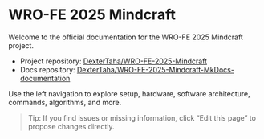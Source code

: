 # WRO-FE 2025 Mindcraft

Welcome to the official documentation for the WRO-FE 2025 Mindcraft project.

- Project repository: [DexterTaha/WRO-FE-2025-Mindcraft](https://github.com/DexterTaha/WRO-FE-2025-Mindcraft)
- Docs repository: [DexterTaha/WRO-FE-2025-Mindcraft-MkDocs-documentation](https://github.com/DexterTaha/WRO-FE-2025-Mindcraft-MkDocs-documentation)

Use the left navigation to explore setup, hardware, software architecture, commands, algorithms, and more.

> Tip: If you find issues or missing information, click “Edit this page” to propose changes directly.
